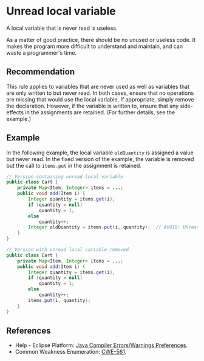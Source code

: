 # Unread local variable
A local variable that is never read is useless.

As a matter of good practice, there should be no unused or useless code. It makes the program more difficult to understand and maintain, and can waste a programmer's time.


## Recommendation
This rule applies to variables that are never used as well as variables that are only written to but never read. In both cases, ensure that no operations are missing that would use the local variable. If appropriate, simply remove the declaration. However, if the variable is written to, ensure that any side-effects in the assignments are retained. (For further details, see the example.)


## Example
In the following example, the local variable `oldQuantity` is assigned a value but never read. In the fixed version of the example, the variable is removed but the call to `items.put` in the assignment is retained.


```java
// Version containing unread local variable
public class Cart {
	private Map<Item, Integer> items = ...;
	public void add(Item i) {
		Integer quantity = items.get(i);
		if (quantity = null)
			quantity = 1;
		else
			quantity++;
		Integer oldQuantity = items.put(i, quantity);  // AVOID: Unread local variable
	}
}

// Version with unread local variable removed
public class Cart {
	private Map<Item, Integer> items = ...;
	public void add(Item i) {
		Integer quantity = items.get(i);
		if (quantity = null)
			quantity = 1;
		else
			quantity++;
		items.put(i, quantity);
	}
}
```

## References
* Help - Eclipse Platform: [Java Compiler Errors/Warnings Preferences](https://help.eclipse.org/2020-12/advanced/content.jsp?topic=/org.eclipse.jdt.doc.user/reference/preferences/java/compiler/ref-preferences-errors-warnings.htm).
* Common Weakness Enumeration: [CWE-561](https://cwe.mitre.org/data/definitions/561.html).
